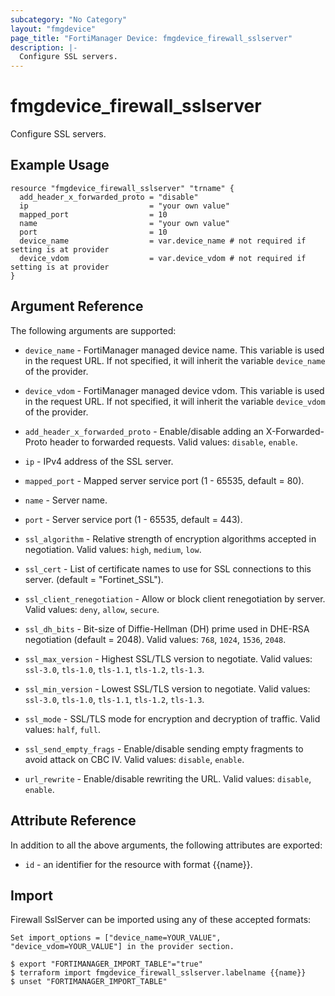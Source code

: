 ```yaml
---
subcategory: "No Category"
layout: "fmgdevice"
page_title: "FortiManager Device: fmgdevice_firewall_sslserver"
description: |-
  Configure SSL servers.
---
```


# fmgdevice_firewall_sslserver
Configure SSL servers.

## Example Usage

```hcl
resource "fmgdevice_firewall_sslserver" "trname" {
  add_header_x_forwarded_proto = "disable"
  ip                           = "your own value"
  mapped_port                  = 10
  name                         = "your own value"
  port                         = 10
  device_name                  = var.device_name # not required if setting is at provider
  device_vdom                  = var.device_vdom # not required if setting is at provider
}
```

## Argument Reference


The following arguments are supported:

* `device_name` - FortiManager managed device name. This variable is used in the request URL. If not specified, it will inherit the variable `device_name` of the provider.
* `device_vdom` - FortiManager managed device vdom. This variable is used in the request URL. If not specified, it will inherit the variable `device_vdom` of the provider.

* `add_header_x_forwarded_proto` - Enable/disable adding an X-Forwarded-Proto header to forwarded requests. Valid values: `disable`, `enable`.

* `ip` - IPv4 address of the SSL server.
* `mapped_port` - Mapped server service port (1 - 65535, default = 80).
* `name` - Server name.
* `port` - Server service port (1 - 65535, default = 443).
* `ssl_algorithm` - Relative strength of encryption algorithms accepted in negotiation. Valid values: `high`, `medium`, `low`.

* `ssl_cert` - List of certificate names to use for SSL connections to this server. (default = "Fortinet_SSL").
* `ssl_client_renegotiation` - Allow or block client renegotiation by server. Valid values: `deny`, `allow`, `secure`.

* `ssl_dh_bits` - Bit-size of Diffie-Hellman (DH) prime used in DHE-RSA negotiation (default = 2048). Valid values: `768`, `1024`, `1536`, `2048`.

* `ssl_max_version` - Highest SSL/TLS version to negotiate. Valid values: `ssl-3.0`, `tls-1.0`, `tls-1.1`, `tls-1.2`, `tls-1.3`.

* `ssl_min_version` - Lowest SSL/TLS version to negotiate. Valid values: `ssl-3.0`, `tls-1.0`, `tls-1.1`, `tls-1.2`, `tls-1.3`.

* `ssl_mode` - SSL/TLS mode for encryption and decryption of traffic. Valid values: `half`, `full`.

* `ssl_send_empty_frags` - Enable/disable sending empty fragments to avoid attack on CBC IV. Valid values: `disable`, `enable`.

* `url_rewrite` - Enable/disable rewriting the URL. Valid values: `disable`, `enable`.



## Attribute Reference

In addition to all the above arguments, the following attributes are exported:
* `id` - an identifier for the resource with format {{name}}.

## Import

Firewall SslServer can be imported using any of these accepted formats:
```
Set import_options = ["device_name=YOUR_VALUE", "device_vdom=YOUR_VALUE"] in the provider section.

$ export "FORTIMANAGER_IMPORT_TABLE"="true"
$ terraform import fmgdevice_firewall_sslserver.labelname {{name}}
$ unset "FORTIMANAGER_IMPORT_TABLE"
```

